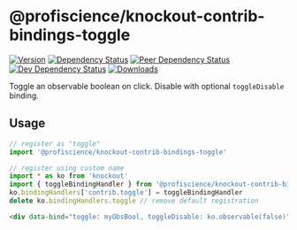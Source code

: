 # @profiscience/knockout-contrib-bindings-toggle

[![Version][npm-version-shield]][npm]
[![Dependency Status][david-dm-shield]][david-dm]
[![Peer Dependency Status][david-dm-peer-shield]][david-dm-peer]
[![Dev Dependency Status][david-dm-dev-shield]][david-dm-dev]
[![Downloads][npm-stats-shield]][npm-stats]

[david-dm]: https://david-dm.org/Profiscience/knockout-contrib?path=packages/bindings.toggle
[david-dm-shield]: https://david-dm.org/Profiscience/knockout-contrib/status.svg?path=packages/bindings.toggle

[david-dm-peer]: https://david-dm.org/Profiscience/knockout-contrib?path=packages/bindings.toggle&type=peer
[david-dm-peer-shield]: https://david-dm.org/Profiscience/knockout-contrib/peer-status.svg?path=packages/bindings.toggle

[david-dm-dev]: https://david-dm.org/Profiscience/knockout-contrib?path=packages/bindings.toggle&type=dev
[david-dm-dev-shield]: https://david-dm.org/Profiscience/knockout-contrib/dev-status.svg?path=packages/bindings.toggle

[npm]: https://www.npmjs.com/package/@profiscience/knockout-contrib-bindings-toggle
[npm-version-shield]: https://img.shields.io/npm/v/@profiscience/knockout-contrib-bindings-toggle.svg

[npm-stats]: http://npm-stat.com/charts.html?package=@profiscience/knockout-contrib-bindings-toggle&author=&from=&to=
[npm-stats-shield]: https://img.shields.io/npm/dt/@profiscience/knockout-contrib-bindings-toggle.svg?maxAge=2592000

Toggle an observable boolean on click. Disable with optional `toggleDisable` binding.

## Usage

```typescript
// register as "toggle"
import '@profiscience/knockout-contrib-bindings-toggle'

// register using custom name
import * as ko from 'knockout'
import { toggleBindingHandler } from '@profiscience/knockout-contrib-bindings-toggle'
ko.bindingHandlers['contrib.toggle'] = toggleBindingHandler
delete ko.bindingHandlers.toggle // remove default registration
```

```html
<div data-bind="toggle: myObsBool, toggleDisable: ko.observable(false)"></div>
```